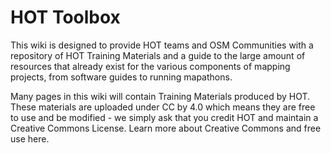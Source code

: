 # HOT Toolbox

This wiki is designed to provide HOT teams and OSM Communities with a repository of HOT Training Materials and a guide to the large amount of resources that already exist for the various components of mapping projects, from software guides to running mapathons.

Many pages in this wiki will contain Training Materials produced by HOT. These materials are uploaded under CC by 4.0 which means they are free to use and be modified - we simply ask that you credit HOT and maintain a Creative Commons License. Learn more about Creative Commons and free use here. 